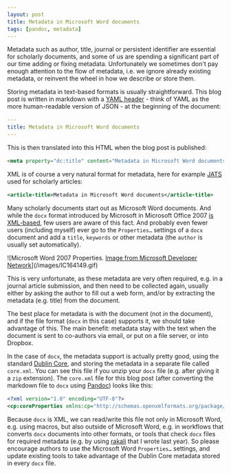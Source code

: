 ```yaml
---
layout: post
title: Metadata in Microsoft Word documents
tags: [pandoc, metadata]
---
```


Metadata such as author, title, journal or persistent identifier are essential for scholarly documents, and some of us are spending a significant part of our time adding or fixing metadata. Unfortunately we sometimes don't pay enough attention to the flow of metadata, i.e. we ignore already existing metadata, or reinvent the wheel in how we describe or store them.<!--more-->

Storing metadata in text-based formats is usually straightforward. This blog post is written in markdown with a [YAML header](http://yaml.org/) - think of YAML as the more human-readable version of JSON - at the beginning of the document:

```yaml
---
title: Metadata in Microsoft Word documents
---
```

This is then translated into this HTML when the blog post is published:

```html
<meta property="dc:title" content="Metadata in Microsoft Word documents" />
```

XML is of course a very natural format for metadata, here for example [JATS](http://jats.nlm.nih.gov/publishing/tag-library/1.0/index.html) used for scholarly articles:

```xml
<article-title>Metadata in Microsoft Word documents</article-title>
```

Many scholarly documents start out as Microsoft Word documents. And while the `docx` format introduced by Microsoft in Microsoft Office 2007 [is XML-based](http://officeopenxml.com/), few users are aware of this fact. And probably even fewer users (including myself) ever go to the `Properties…` settings of a `docx` document and add a `title`, `keywords` or other metadata (the `author` is usually set automatically).

![Microsoft Word 2007 Properties. [Image from Microsoft Developer Network](https://msdn.microsoft.com/en-us/library/bb308936(v=office.12).aspx)](/images/IC164149.gif)

This is very unfortunate, as these metadata are very often required, e.g. in a journal article submission, and then need to be collected again, usually either by asking the author to fill out a web form, and/or by extracting the metadata (e.g. title) from the document.

The best place for metadata is with the document (not *in* the document), and if the file format (`docx` in this case) supports it, we should take advantage of this. The main benefit: metadata stay with the text when the document is sent to co-authors via email, or put on a file server, or into Dropbox.

In the case of `docx`, the metadata support is actually pretty good, using the standard [Dublin Core](http://dublincore.org/), and storing the metadata in a separate file called `core.xml`. You can see this file if you unzip your `docx` file (e.g. after giving it a `zip` extension). The `core.xml` file for this blog post (after converting the markdown file to `docx` using [Pandoc](http://johnmacfarlane.net/pandoc/)) looks like this:

```xml
<?xml version="1.0" encoding="UTF-8"?>
<cp:coreProperties xmlns:cp="http://schemas.openxmlformats.org/package/2006/metadata/core-properties" xmlns:dc="http://purl.org/dc/elements/1.1/" xmlns:dcterms="http://purl.org/dc/terms/" xmlns:dcmitype="http://purl.org/dc/dcmitype/" xmlns:xsi="http://www.w3.org/2001/XMLSchema-instance"><dc:title>Metadata in Microsoft Word documents</dc:title><dc:creator></dc:creator></cp:coreProperties>
```

Because `docx` is XML, we can read/write this file not only in Microsoft Word, e.g. using macros, but also outside of Microsoft Word, e.g. in workflows that converts `docx` documents into other formats, or tools that check `docx` files for required metadata (e.g. by using [rakali](2014/08/18/introducing-rakali/) that I wrote last year). So please encourage authors to use the Microsoft Word `Properties…` settings, and update existing tools to take advantage of the Dublin Core metadata stored in every `docx` file.
